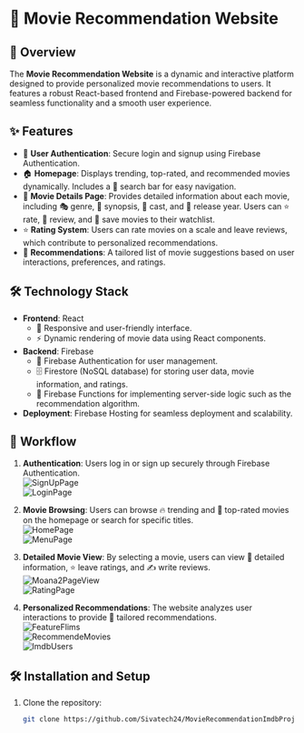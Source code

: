 # 🎥 Movie Recommendation Website  

## 🌟 Overview  
The **Movie Recommendation Website** is a dynamic and interactive platform designed to provide personalized movie recommendations to users. It features a robust React-based frontend and Firebase-powered backend for seamless functionality and a smooth user experience.  

## ✨ Features  
- 🔐 **User Authentication**: Secure login and signup using Firebase Authentication.  
- 🏠 **Homepage**: Displays trending, top-rated, and recommended movies dynamically. Includes a 🔎 search bar for easy navigation.  
- 📄 **Movie Details Page**: Provides detailed information about each movie, including 🎭 genre, 📝 synopsis, 🎥 cast, and 📅 release year. Users can ⭐ rate, 💬 review, and 💾 save movies to their watchlist.  
- ⭐ **Rating System**: Users can rate movies on a scale and leave reviews, which contribute to personalized recommendations.  
- 🎯 **Recommendations**: A tailored list of movie suggestions based on user interactions, preferences, and ratings.  

## 🛠️ Technology Stack  
- **Frontend**: React  
  - 📱 Responsive and user-friendly interface.  
  - ⚡ Dynamic rendering of movie data using React components.  
- **Backend**: Firebase  
  - 🔐 Firebase Authentication for user management.  
  - 🗄️ Firestore (NoSQL database) for storing user data, movie information, and ratings.  
  - 🔧 Firebase Functions for implementing server-side logic such as the recommendation algorithm.  
- **Deployment**: Firebase Hosting for seamless deployment and scalability.  

## 🚀 Workflow  
1. **Authentication**: Users log in or sign up securely through Firebase Authentication.  
   ![SignUpPage](https://github.com/user-attachments/assets/4e36a2a4-4562-4665-b798-29a3f27e1fb3)  
   ![LoginPage](https://github.com/user-attachments/assets/250dcae7-bb9c-41eb-90fd-abda02471520)  

2. **Movie Browsing**: Users can browse 🔥 trending and 🌟 top-rated movies on the homepage or search for specific titles.  
   ![HomePage](https://github.com/user-attachments/assets/7c75b28d-a0d9-47ed-afb5-ea8f9be59592)  
   ![MenuPage](https://github.com/user-attachments/assets/4cfacd75-862f-4fcf-a974-d5ea1fe5efae)  

3. **Detailed Movie View**: By selecting a movie, users can view 🧐 detailed information, ⭐ leave ratings, and ✍️ write reviews.  
   ![Moana2PageView](https://github.com/user-attachments/assets/0ec7f8ed-8c4a-4c5a-9c7e-480f65e67028)  
   ![RatingPage](https://github.com/user-attachments/assets/74986c7a-fed6-4575-8fec-7b9d2ca241ae)  

4. **Personalized Recommendations**: The website analyzes user interactions to provide 🎯 tailored recommendations.  
   ![FeatureFlims](https://github.com/user-attachments/assets/5ac30ce4-ab39-42e8-b6f0-98e24b5c30b2)  
   ![RecommendeMovies](https://github.com/user-attachments/assets/7ae51c19-dd65-4d2c-8d3d-77f7cf828cec)  
   ![ImdbUsers](https://github.com/user-attachments/assets/f9c317f2-b2d0-4d2b-8b16-85827f3d3f89)  

## 🛠️ Installation and Setup  
1. Clone the repository:  
   ```bash  
   git clone https://github.com/Sivatech24/MovieRecommendationImdbProject.git  
